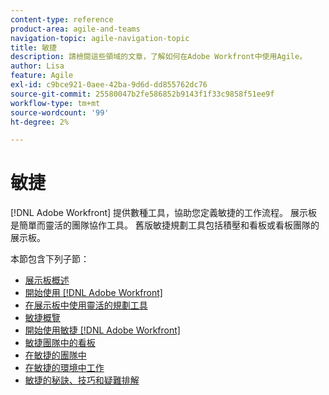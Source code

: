 ```yaml
---
content-type: reference
product-area: agile-and-teams
navigation-topic: agile-navigation-topic
title: 敏捷
description: 請檢閱這些領域的文章，了解如何在Adobe Workfront中使用Agile。
author: Lisa
feature: Agile
exl-id: c9bce921-0aee-42ba-9d6d-dd855762dc76
source-git-commit: 25580047b2fe586852b9143f1f33c9858f51ee9f
workflow-type: tm+mt
source-wordcount: '99'
ht-degree: 2%

---
```


# 敏捷

[!DNL Adobe Workfront] 提供數種工具，協助您定義敏捷的工作流程。 展示板是簡單而靈活的團隊協作工具。 舊版敏捷規劃工具包括積壓和看板或看板團隊的展示板。

本節包含下列子節：

* [展示板概述](../agile/boards-overview.md)
* [開始使用 [!DNL Adobe Workfront]](../agile/get-started-with-boards/get-started-with-boards.md)
* [在展示板中使用靈活的規劃工具](/help/quicksilver/agile/use-boards-agile-planning-tools/agile-planning-tools-overview.md)
* [敏捷概覽](../agile/agile-overview.md)
* [開始使用敏捷 [!DNL Adobe Workfront]](../agile/get-started-with-agile-in-workfront/get-started-with-agile.md)
* [敏捷團隊中的看板](../agile/use-kanban-in-an-agile-team/using-kanban-in-an-agile-team.md)
* [在敏捷的團隊中](../agile/use-scrum-in-an-agile-team/scrum-in-an-agile-team.md)
* [在敏捷的環境中工作](../agile/work-in-an-agile-environment/work-in-an-agile-environment.md)
* [敏捷的秘訣、技巧和疑難排解](../agile/tips-tricks-and-troubleshooting/tips-tricks-troubleshooting-agile.md)
